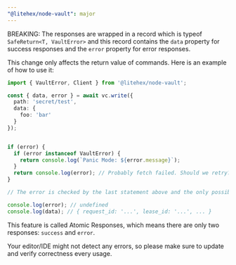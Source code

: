 ```yaml
---
"@litehex/node-vault": major
---
```


BREAKING: The responses are wrapped in a record which is typeof `SafeReturn<T, VaultError>` and this record contains the `data` property for success responses and the `error` property for error responses.

This change only affects the return value of commands. Here is an example of how to use it:

```typescript
import { VaultError, Client } from '@litehex/node-vault';

const { data, error } = await vc.write({
  path: 'secret/test',
  data: {
    foo: 'bar'
  }
});


if (error) {
  if (error instanceof VaultError) {
    return console.log(`Panic Mode: ${error.message}`);
  }
  return console.log(error); // Probably fetch failed. Should we retry?
}

// The error is checked by the last statement above and the only possibility is the success response with the `data` property

console.log(error); // undefined
console.log(data); // { request_id: '...', lease_id: '...', ... }
```

This feature is called Atomic Responses, which means there are only two responses: `success` and `error`.

Your editor/IDE might not detect any errors, so please make sure to update and verify correctness every usage.
